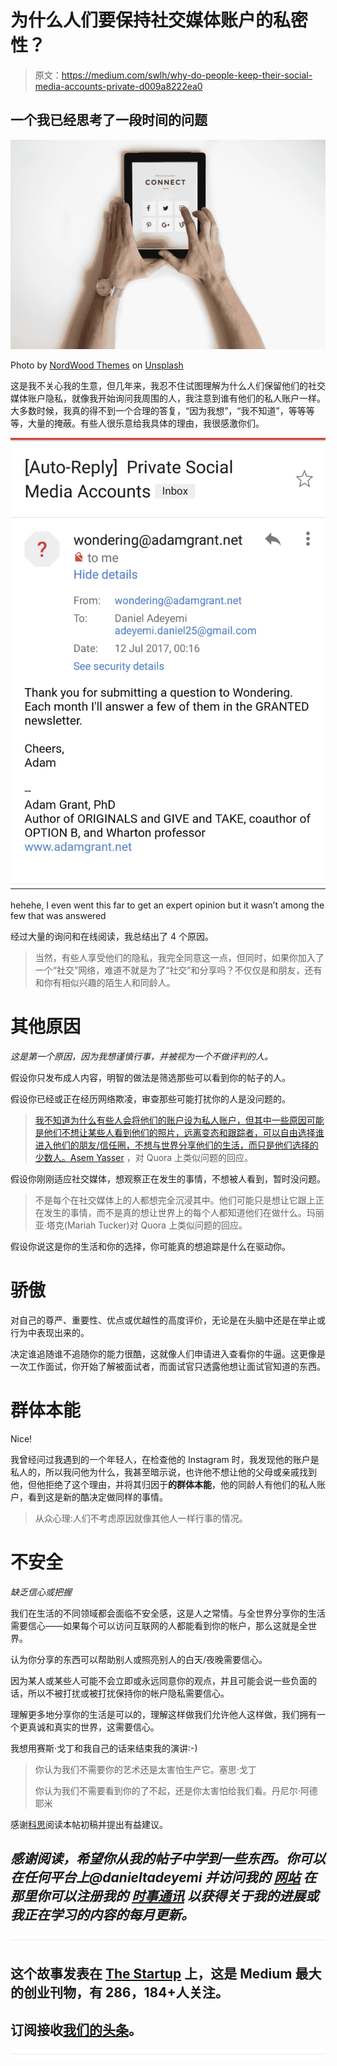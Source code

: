 # 为什么人们要保持社交媒体账户的私密性？

> 原文：<https://medium.com/swlh/why-do-people-keep-their-social-media-accounts-private-d009a8222ea0>

## 一个我已经思考了一段时间的问题

![](img/17c7f48f5fcd9655a58943a74a365b34.png)

Photo by [NordWood Themes](https://unsplash.com/photos/yyMJNPgQ-X8?utm_source=unsplash&utm_medium=referral&utm_content=creditCopyText) on [Unsplash](https://unsplash.com/search/photos/private%20social%20media%20account?utm_source=unsplash&utm_medium=referral&utm_content=creditCopyText)

这是我不关心我的生意，但几年来，我忍不住试图理解为什么人们保留他们的社交媒体账户隐私，就像我开始询问我周围的人，我注意到谁有他们的私人账户一样。大多数时候，我真的得不到一个合理的答复，“因为我想”，“我不知道”，等等等等，大量的掩蔽。有些人很乐意给我具体的理由，我很感激你们。

![](img/67feea7f1be020962f80e580eb8759dc.png)

hehehe, I even went this far to get an expert opinion but it wasn’t among the few that was answered

经过大量的询问和在线阅读，我总结出了 4 个原因。

> 当然，有些人享受他们的隐私，我完全同意这一点，但同时，如果你加入了一个“社交”网络，难道不就是为了“社交”和分享吗？不仅仅是和朋友，还有和你有相似兴趣的陌生人和同龄人。

# 其他原因

*这是第一个原因，因为我想谨慎行事，并被视为一个不做评判的人。*

假设你只发布成人内容，明智的做法是筛选那些可以看到你的帖子的人。

假设你已经或正在经历网络欺凌，审查那些可能打扰你的人是没问题的。

> [我不知道为什么有些人会将他们的账户设为私人账户，但其中一些原因可能是他们不想让某些人看到他们的照片，远离变态和跟踪者，可以自由选择谁进入他们的朋友/信任圈，不想与世界分享他们的生活，而只是他们选择的少数人。Asem Yasser](https://www.quora.com/Why-do-some-people-make-their-Instagram-profile-private) ，对 Quora 上类似问题的回应。

假设你刚刚适应社交媒体，想观察正在发生的事情，不想被人看到，暂时没问题。

> 不是每个在社交媒体上的人都想完全沉浸其中。他们可能只是想让它跟上正在发生的事情，而不是真的想让世界上的每个人都知道他们在做什么。玛丽亚·塔克(Mariah Tucker)对 Quora 上类似问题的回应。

假设你说这是你的生活和你的选择，你可能真的想追踪是什么在驱动你。

# 骄傲

对自己的尊严、重要性、优点或优越性的高度评价，无论是在头脑中还是在举止或行为中表现出来的。

决定谁追随谁不追随你的能力很酷，这就像人们申请进入查看你的牛逼。这更像是一次工作面试，你开始了解被面试者，而面试官只透露他想让面试官知道的东西。

# 群体本能

Nice!

我曾经问过我遇到的一个年轻人，在检查他的 Instagram 时，我发现他的账户是私人的，所以我问他为什么，我甚至暗示说，也许他不想让他的父母或亲戚找到他，但他拒绝了这个理由，并将其归因于**的群体本能**，他的同龄人有他们的私人账户，看到这是新的酷决定做同样的事情。

> 从众心理:人们不考虑原因就像其他人一样行事的情况。

# 不安全

*缺乏信心或把握*

我们在生活的不同领域都会面临不安全感，这是人之常情。与全世界分享你的生活需要信心——如果每个可以访问互联网的人都能看到你的帐户，那么这就是全世界。

认为你分享的东西可以帮助别人或照亮别人的白天/夜晚需要信心。

因为某人或某些人可能不会立即或永远同意你的观点，并且可能会说一些负面的话，所以不被打扰或被打扰保持你的帐户隐私需要信心。

理解更多地分享你的生活是可以的，理解这样做我们允许他人这样做，我们拥有一个更真诚和真实的世界，这需要信心。

我想用赛斯·戈丁和我自己的话来结束我的演讲:-)

> 你认为我们不需要你的艺术还是太害怕生产它。塞思·戈丁
> 
> 你认为我们不需要看到你的了不起，还是你太害怕给我们看。丹尼尔·阿德耶米

感谢[科思](http://kendyson.com/)阅读本帖初稿并提出有益建议。

## ***感谢阅读，希望你从我的帖子中学到一些东西。你可以在任何平台上@danieltadeyemi 并访问我的*** [***网站***](http://danieladeyemi.com.ng/) ***在那里你可以注册我的*** [***时事通讯***](http://danieladeyemi.com.ng/newsletter/) ***以获得关于我的进展或我正在学习的内容的每月更新。***

![](img/731acf26f5d44fdc58d99a6388fe935d.png)

## 这个故事发表在 [The Startup](https://medium.com/swlh) 上，这是 Medium 最大的创业刊物，有 286，184+人关注。

## 订阅接收[我们的头条](http://growthsupply.com/the-startup-newsletter/)。

![](img/731acf26f5d44fdc58d99a6388fe935d.png)